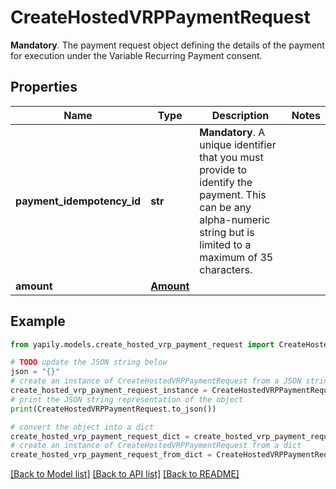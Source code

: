 # CreateHostedVRPPaymentRequest

__Mandatory__. The payment request object defining the details of the payment for execution under the Variable Recurring Payment consent.

## Properties

Name | Type | Description | Notes
------------ | ------------- | ------------- | -------------
**payment_idempotency_id** | **str** | __Mandatory__. A unique identifier that you must provide to identify the payment. This can be any alpha-numeric string but is limited to a maximum of 35 characters. | 
**amount** | [**Amount**](Amount.md) |  | 

## Example

```python
from yapily.models.create_hosted_vrp_payment_request import CreateHostedVRPPaymentRequest

# TODO update the JSON string below
json = "{}"
# create an instance of CreateHostedVRPPaymentRequest from a JSON string
create_hosted_vrp_payment_request_instance = CreateHostedVRPPaymentRequest.from_json(json)
# print the JSON string representation of the object
print(CreateHostedVRPPaymentRequest.to_json())

# convert the object into a dict
create_hosted_vrp_payment_request_dict = create_hosted_vrp_payment_request_instance.to_dict()
# create an instance of CreateHostedVRPPaymentRequest from a dict
create_hosted_vrp_payment_request_from_dict = CreateHostedVRPPaymentRequest.from_dict(create_hosted_vrp_payment_request_dict)
```
[[Back to Model list]](../README.md#documentation-for-models) [[Back to API list]](../README.md#documentation-for-api-endpoints) [[Back to README]](../README.md)


